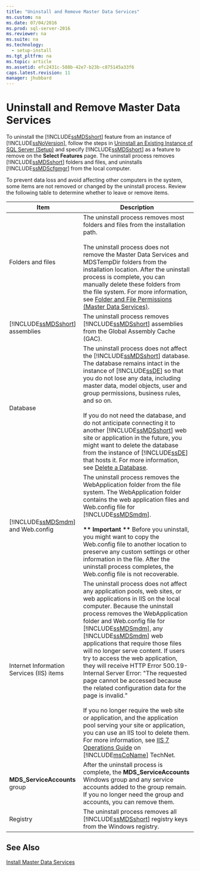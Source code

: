 ```yaml
---
title: "Uninstall and Remove Master Data Services"
ms.custom: na
ms.date: 07/04/2016
ms.prod: sql-server-2016
ms.reviewer: na
ms.suite: na
ms.technology: 
  - setup-install
ms.tgt_pltfrm: na
ms.topic: article
ms.assetid: efc2431c-588b-42e7-b23b-c875145a33f6
caps.latest.revision: 11
manager: jhubbard
---
```

# Uninstall and Remove Master Data Services
To uninstall the [!INCLUDE[ssMDSshort](../../Topics/TopicNameContainA/includes/ssMDSshort_md.md)] feature from an instance of [!INCLUDE[ssNoVersion](../../Topics/TopicNameContainA/includes/ssNoVersion_md.md)], follow the steps in [Uninstall an Existing Instance of SQL Server (Setup)](../../Topics/TopicNameNotContainA/Uninstall-an-Existing-Instance-of-SQL-Server--Setup-.md) and specify [!INCLUDE[ssMDSshort](../../Topics/TopicNameContainA/includes/ssMDSshort_md.md)] as a feature to remove on the **Select Features** page. The uninstall process removes [!INCLUDE[ssMDSshort](../../Topics/TopicNameContainA/includes/ssMDSshort_md.md)] folders and files, and uninstalls [!INCLUDE[ssMDScfgmgr](../../Topics/TopicNameContainA/includes/ssMDScfgmgr_md.md)] from the local computer.  
  
 To prevent data loss and avoid affecting other computers in the system, some items are not removed or changed by the uninstall process. Review the following table to determine whether to leave or remove items.  
  
|Item|Description|  
|----------|-----------------|  
|Folders and files|The uninstall process removes most folders and files from the installation path.<br /><br /> The uninstall process does not remove the Master Data Services and MDSTempDir folders from the installation location. After the uninstall process is complete, you can manually delete these folders from the file system. For more information, see [Folder and File Permissions (Master Data Services)](../../Topics/TopicNameNotContainA/Folder-and-File-Permissions--Master-Data-Services-.md).|  
|[!INCLUDE[ssMDSshort](../../Topics/TopicNameContainA/includes/ssMDSshort_md.md)] assemblies|The uninstall process removes [!INCLUDE[ssMDSshort](../../Topics/TopicNameContainA/includes/ssMDSshort_md.md)] assemblies from the Global Assembly Cache (GAC).|  
|Database|The uninstall process does not affect the [!INCLUDE[ssMDSshort](../../Topics/TopicNameContainA/includes/ssMDSshort_md.md)] database. The database remains intact in the instance of [!INCLUDE[ssDE](../../Topics/TopicNameContainA/includes/ssDE_md.md)] so that you do not lose any data, including master data, model objects, user and group permissions, business rules, and so on.<br /><br /> If you do not need the database, and do not anticipate connecting it to another [!INCLUDE[ssMDSshort](../../Topics/TopicNameContainA/includes/ssMDSshort_md.md)] web site or application in the future, you might want to delete the database from the instance of [!INCLUDE[ssDE](../../Topics/TopicNameContainA/includes/ssDE_md.md)] that hosts it. For more information, see [Delete a Database](../../Topics/TopicNameContainA/Delete-a-Database.md).|  
|[!INCLUDE[ssMDSmdm](../../Topics/TopicNameContainA/includes/ssMDSmdm_md.md)] and Web.config|The uninstall process removes the WebApplication folder from the file system. The WebApplication folder contains the web application files and Web.config file for [!INCLUDE[ssMDSmdm](../../Topics/TopicNameContainA/includes/ssMDSmdm_md.md)].<br /><br /> **\*\* Important \*\*** Before you uninstall, you might want to copy the Web.config file to another location to preserve any custom settings or other information in the file. After the uninstall process completes, the Web.config file is not recoverable.|  
|Internet Information Services (IIS) items|The uninstall process does not affect any application pools, web sites, or web applications in IIS on the local computer. Because the uninstall process removes the WebApplication folder and Web.config file for [!INCLUDE[ssMDSmdm](../../Topics/TopicNameContainA/includes/ssMDSmdm_md.md)], any [!INCLUDE[ssMDSmdm](../../Topics/TopicNameContainA/includes/ssMDSmdm_md.md)] web applications that require those files will no longer serve content. If users try to access the web application, they will receive HTTP Error 500.19-Internal Server Error: "The requested page cannot be accessed because the related configuration data for the page is invalid."<br /><br /> If you no longer require the web site or application, and the application pool serving your site or application, you can use an IIS tool to delete them. For more information, see [IIS 7 Operations Guide](http://go.microsoft.com/fwlink/?LinkId=184885) on [!INCLUDE[msCoName](../../Topics/TopicNameContainA/includes/msCoName_md.md)] TechNet.|  
|**MDS_ServiceAccounts** group|After the uninstall process is complete, the **MDS_ServiceAccounts** Windows group and any service accounts added to the group remain. If you no longer need the group and accounts, you can remove them.|  
|Registry|The uninstall process removes all [!INCLUDE[ssMDSshort](../../Topics/TopicNameContainA/includes/ssMDSshort_md.md)] registry keys from the Windows registry.|  
  
## See Also  
 [Install Master Data Services](../../Topics/TopicNameNotContainA/Install-Master-Data-Services.md)